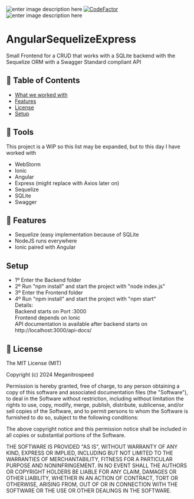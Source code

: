 ![enter image description here](https://img.shields.io/badge/Author-Meganitrospeed-red) [![CodeFactor](https://www.codefactor.io/repository/github/meganitrospeed/AngularSequelizeExpress/badge)](https://www.codefactor.io/repository/github/meganitrospeed/AngularSequelizeExpress) ![enter image description here](https://img.shields.io/maintenance/yes/2024)
# AngularSequelizeExpress
Small Frontend for a CRUD that works with a SQLite backend with the Sequelize ORM with a Swagger Standard compliant API

## 🚩 Table of Contents

- [What we worked with](#-tools)
- [Features](#-features)
- [License](#-license)
- [Setup](#-setup)

## 🔧 Tools
This project is a WIP so this list may be expanded, but to this day I have worked with

 - WebStorm
 - Ionic
 - Angular
 - Express (might replace with Axios later on)
 - Sequelize
 - SQLite
 - Swagger

## 🎨 Features
  - Sequelize (easy implementation because of SQLite
  - NodeJS runs everywhere
  - Ionic paired with Angular
  
## Setup

- 1º Enter the Backend folder
- 2º Run "npm install" and start the project with "node index.js"
- 3º Enter the Frontend folder
- 4º Run "npm install" and start the project with "npm start" \
 Details:\
Backend starts on Port :3000 \
Frontend depends on Ionic \
API documentation is available after backend starts on http://localhost:3000/api-docs/
 

## 📜 License

The MIT License (MIT)

Copyright (c) 2024 Meganitrospeed

Permission is hereby granted, free of charge, to any person obtaining a copy of this software and associated documentation files (the "Software"), to deal in the Software without restriction, including without limitation the rights to use, copy, modify, merge, publish, distribute, sublicense, and/or sell copies of the Software, and to permit persons to whom the Software is furnished to do so, subject to the following conditions:

The above copyright notice and this permission notice shall be included in all copies or substantial portions of the Software.

THE SOFTWARE IS PROVIDED "AS IS", WITHOUT WARRANTY OF ANY KIND, EXPRESS OR IMPLIED, INCLUDING BUT NOT LIMITED TO THE WARRANTIES OF MERCHANTABILITY, FITNESS FOR A PARTICULAR PURPOSE AND NONINFRINGEMENT. IN NO EVENT SHALL THE AUTHORS OR COPYRIGHT HOLDERS BE LIABLE FOR ANY CLAIM, DAMAGES OR OTHER LIABILITY, WHETHER IN AN ACTION OF CONTRACT, TORT OR OTHERWISE, ARISING FROM, OUT OF OR IN CONNECTION WITH THE SOFTWARE OR THE USE OR OTHER DEALINGS IN THE SOFTWARE.
